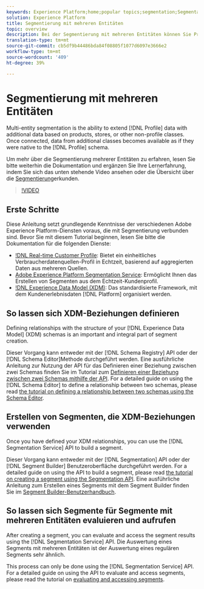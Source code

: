 ```yaml
---
keywords: Experience Platform;home;popular topics;segmentation;Segmentation;segment service;segments;Segments
solution: Experience Platform
title: Segmentierung mit mehreren Entitäten
topic: overview
description: Bei der Segmentierung mit mehreren Entitäten können Sie Profildaten um zusätzliche Daten erweitern, die auf Produkten, Geschäften oder anderen nicht-profilbasierten Klassen beruhen. Sobald eine Verbindung besteht, stehen Daten aus zusätzlichen Klassen zur Verfügung, so als wären sie im Profilschema nativ vorhanden.
translation-type: tm+mt
source-git-commit: cb5df9b44486bda84f08805f1077d6097e3666e2
workflow-type: tm+mt
source-wordcount: '409'
ht-degree: 39%

---
```



# Segmentierung mit mehreren Entitäten

Multi-entity segmentation is the ability to extend [!DNL Profile] data with additional data based on products, stores, or other non-profile classes. Once connected, data from additional classes becomes available as if they were native to the [!DNL Profile] schema.

Um mehr über die Segmentierung mehrerer Entitäten zu erfahren, lesen Sie bitte weiterhin die Dokumentation und ergänzen Sie Ihre Lernerfahrung, indem Sie sich das unten stehende Video ansehen oder die Übersicht über die [Segmentierung](./home.md)erkunden.

>[!VIDEO](https://video.tv.adobe.com/v/28947?quality=12&learn=on)

## Erste Schritte

Diese Anleitung setzt grundlegende Kenntnisse der verschiedenen Adobe Experience Platform-Diensten voraus, die mit Segmentierung verbunden sind. Bevor Sie mit diesem Tutorial beginnen, lesen Sie bitte die Dokumentation für die folgenden Dienste:

- [!DNL Real-time Customer Profile](../profile/home.md): Bietet ein einheitliches Verbraucherdatenquellen-Profil in Echtzeit, basierend auf aggregierten Daten aus mehreren Quellen.
- [Adobe Experience Platform Segmentation Service](./home.md): Ermöglicht Ihnen das Erstellen von Segmenten aus dem Echtzeit-Kundenprofil.
- [!DNL Experience Data Model (XDM)](../xdm/home.md): Das standardisierte Framework, mit dem Kundenerlebnisdaten [!DNL Platform] organisiert werden.

## So lassen sich XDM-Beziehungen definieren

Defining relationships with the structure of your [!DNL Experience Data Model] (XDM) schemas is an important and integral part of segment creation.

Dieser Vorgang kann entweder mit der [!DNL Schema Registry] API oder der [!DNL Schema Editor]Methode durchgeführt werden. Eine ausführliche Anleitung zur Nutzung der API für das Definieren einer Beziehung zwischen zwei Schemas finden Sie im Tutorial zum [Definieren einer Beziehung zwischen zwei Schemas mithilfe der API](../xdm/tutorials/relationship-api.md). For a detailed guide on using the [!DNL Schema Editor] to define a relationship between two schemas, please read [the tutorial on defining a relationship between two schemas using the Schema Editor](../xdm/tutorials/relationship-ui.md).

## Erstellen von Segmenten, die XDM-Beziehungen verwenden

Once you have defined your XDM relationships, you can use the [!DNL Segmentation Service] API to build a segment.

Dieser Vorgang kann entweder mit der [!DNL Segmentation] API oder der [!DNL Segment Builder] Benutzeroberfläche durchgeführt werden. For a detailed guide on using the API to build a segment, please read [the tutorial on creating a segment using the Segmentation API](./tutorials/create-a-segment.md). Eine ausführliche Anleitung zum Erstellen eines Segments mit dem Segment Builder finden Sie im [Segment Builder-Benutzerhandbuch](./ui/overview.md).

## So lassen sich Segmente für Segmente mit mehreren Entitäten evaluieren und aufrufen

After creating a segment, you can evaluate and access the segment results using the [!DNL Segmentation Service] API. Die Auswertung eines Segments mit mehreren Entitäten ist der Auswertung eines regulären Segments sehr ähnlich.

This process can only be done using the [!DNL Segmentation Service] API. For a detailed guide on using the API to evaluate and access segments, please read the tutorial on [evaluating and accessing segments](./tutorials/evaluate-a-segment.md).